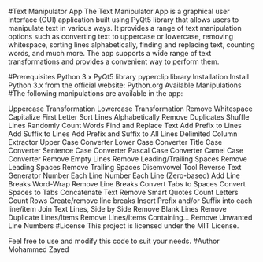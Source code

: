 #Text Manipulator App
The Text Manipulator App is a graphical user interface (GUI) application built using PyQt5 library that allows users to manipulate text in various ways. It provides a range of text manipulation options such as converting text to uppercase or lowercase, removing whitespace, sorting lines alphabetically, finding and replacing text, counting words, and much more. The app supports a wide range of text transformations and provides a convenient way to perform them.

#Prerequisites
Python 3.x
PyQt5 library
pyperclip library
Installation
Install Python 3.x from the official website: Python.org
Available Manipulations
#The following manipulations are available in the app:

Uppercase Transformation
Lowercase Transformation
Remove Whitespace
Capitalize First Letter
Sort Lines Alphabetically
Remove Duplicates
Shuffle Lines Randomly
Count Words
Find and Replace Text
Add Prefix to Lines
Add Suffix to Lines
Add Prefix and Suffix to All Lines
Delimited Column Extractor
Upper Case Converter
Lower Case Converter
Title Case Converter
Sentence Case Converter
Pascal Case Converter
Camel Case Converter
Remove Empty Lines
Remove Leading/Trailing Spaces
Remove Leading Spaces
Remove Trailing Spaces
Disemvowel Tool
Reverse Text Generator
Number Each Line
Number Each Line (Zero-based)
Add Line Breaks
Word-Wrap
Remove Line Breaks
Convert Tabs to Spaces
Convert Spaces to Tabs
Concatenate Text
Remove Smart Quotes
Count Letters
Count Rows
Create/remove line breaks
Insert Prefix and/or Suffix into each line/item
Join Text Lines, Side by Side
Remove Blank Lines
Remove Duplicate Lines/Items
Remove Lines/Items Containing...
Remove Unwanted Line Numbers
#License
This project is licensed under the MIT License. 

Feel free to use and modify this code to suit your needs.
#Author
Mohammed Zayed

